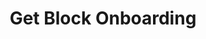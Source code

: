 ---
title: Get Block Onboarding
api:
  file: recipients.json
  operationId: get-block-onboarding
deprecated: false
hidden: false
link:
  new_tab: false
metadata:
  robots: index
---